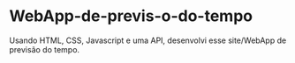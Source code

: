 # WebApp-de-previs-o-do-tempo
Usando HTML, CSS, Javascript e uma API, desenvolvi esse site/WebApp de previsão do tempo.
